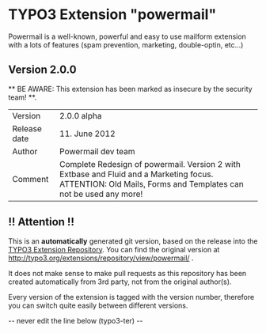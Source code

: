 # TYPO3 Extension "powermail"
Powermail is a well-known, powerful and easy to use mailform extension with a lots of features (spam prevention, marketing, double-optin, etc...)

## Version 2.0.0
** BE AWARE: This extension has been marked as insecure by the security team! **.



<table>
	<tr><td>Version</td><td>2.0.0 alpha</td></tr>
	<tr><td>Release date</td><td>11. June 2012</td></tr>
	<tr><td>Author</td><td>Powermail dev team</td></tr>
	<tr><td>Comment</td><td>Complete Redesign of powermail. Version 2 with Extbase and Fluid and a Marketing focus. ATTENTION: Old Mails, Forms and Templates can not be used any more!</td></tr>
</table>

## !! Attention !!
This is an **automatically** generated git version, based on the release into the [TYPO3 Extension Repository](http://www.typo3.org/extensions/).
You can find the original version at http://typo3.org/extensions/repository/view/powermail/ .

It does not make sense to make pull requests as this repository has been created automatically from 3rd party, not from the original author(s).

Every version of the extension is tagged with the version number, therefore you can switch quite easily between different versions.


-- never edit the line below (typo3-ter) --